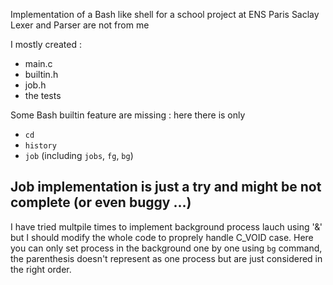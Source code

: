Implementation of a Bash like shell for a school project at ENS Paris Saclay
Lexer and Parser are not from me

I mostly created :
 - main.c
 - builtin.h
 - job.h
 - the tests

Some Bash builtin feature are missing : here there is only
 - ```cd```
 - ```history```
 - ```job``` (including ```jobs```, ```fg```, ```bg```)

Job implementation is just a try and might be not complete (or even buggy ...)
 ---
I have tried multpile times to implement background process lauch using '&' but I should modify the whole code to proprely handle C_VOID case.
Here you can only set process in the background one by one using ```bg``` command, the parenthesis doesn't represent as one process but are just considered in the right order.
